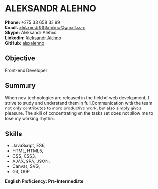 # ALEKSANDR ALEHNO

**Phone:** +375 33 658 33 99  
**Email:** aleksandr888alehno@gmail.com  
**Skype:** Aleksandr Alehno  
**Linkedin:** [Aleksandr Alehno](https://www.linkedin.com/in/aleksandr-alehno-889bb0213/)  
**GitHub:** [alexalehno](https://github.com/alexalehno)

## Objective

Front-end Developer

## Summury

When new technologies are released in the field of web development, I strive to study and understand them in full.Communication with the team not only contributes to more productive work, but also simply gives pleasure.
The skill of concentrating on the tasks set does not allow me to lose my working rhythm.

## Skills

- JavaScript, ES6,  
- HTML, HTML5,  
- CSS, CSS3,  
- AJAX, SPA, JSON,  
- Canvas, SVG,  
- Git, OOP  

**English Proficiency: Pre-Intermediate**  